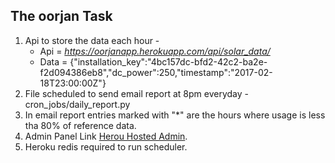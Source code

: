 ## The oorjan Task

1. Api to store the data each hour - 
   * Api = *https://oorjanapp.herokuapp.com/api/solar_data/*
   * Data = {"installation_key":"4bc157dc-bfd2-42c2-ba2e-f2d094386eb8","dc_power":250,"timestamp":"2017-02-18T23:00:00Z"}
2. File scheduled to send email report at 8pm everyday - 
    cron_jobs/daily_report.py
3. In email report entries marked with "*" are the hours where usage is less tha 80% of reference data.
4. Admin Panel Link [Herou Hosted Admin](https://oorjanapp.herokuapp.com/admin).
5. Heroku redis required to run scheduler.
